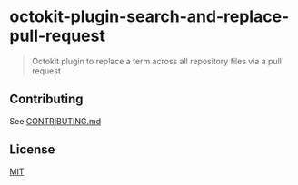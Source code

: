 # octokit-plugin-search-and-replace-pull-request

> Octokit plugin to replace a term across all repository files via a pull request

## Contributing

See [CONTRIBUTING.md](CONTRIBUTING.md)
  
## License

[MIT](LICENSE)
